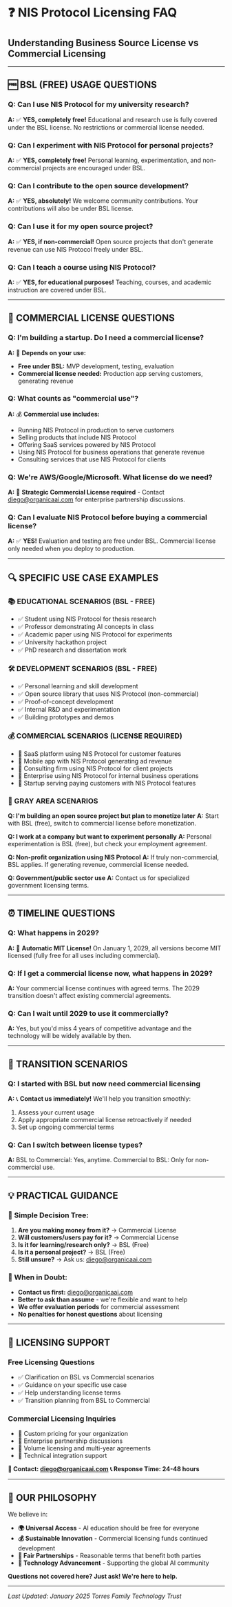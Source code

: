 # ❓ NIS Protocol Licensing FAQ

## Understanding Business Source License vs Commercial Licensing

---

## 🆓 **BSL (FREE) USAGE QUESTIONS**

### **Q: Can I use NIS Protocol for my university research?**
**A:** ✅ **YES, completely free!** Educational and research use is fully covered under the BSL license. No restrictions or commercial license needed.

### **Q: Can I experiment with NIS Protocol for personal projects?**
**A:** ✅ **YES, completely free!** Personal learning, experimentation, and non-commercial projects are encouraged under BSL.

### **Q: Can I contribute to the open source development?**
**A:** ✅ **YES, absolutely!** We welcome community contributions. Your contributions will also be under BSL license.

### **Q: Can I use it for my open source project?**
**A:** ✅ **YES, if non-commercial!** Open source projects that don't generate revenue can use NIS Protocol freely under BSL.

### **Q: Can I teach a course using NIS Protocol?**
**A:** ✅ **YES, for educational purposes!** Teaching, courses, and academic instruction are covered under BSL.

---

## 💼 **COMMERCIAL LICENSE QUESTIONS**

### **Q: I'm building a startup. Do I need a commercial license?**
**A:** 🤔 **Depends on your use:**
- **Free under BSL:** MVP development, testing, evaluation
- **Commercial license needed:** Production app serving customers, generating revenue

### **Q: What counts as "commercial use"?**
**A:** 💰 **Commercial use includes:**
- Running NIS Protocol in production to serve customers
- Selling products that include NIS Protocol
- Offering SaaS services powered by NIS Protocol  
- Using NIS Protocol for business operations that generate revenue
- Consulting services that use NIS Protocol for clients

### **Q: We're AWS/Google/Microsoft. What license do we need?**
**A:** 🏢 **Strategic Commercial License required** - Contact diego@organicaai.com for enterprise partnership discussions.

### **Q: Can I evaluate NIS Protocol before buying a commercial license?**
**A:** ✅ **YES!** Evaluation and testing are free under BSL. Commercial license only needed when you deploy to production.

---

## 🔍 **SPECIFIC USE CASE EXAMPLES**

### **📚 EDUCATIONAL SCENARIOS (BSL - FREE)**
- ✅ Student using NIS Protocol for thesis research
- ✅ Professor demonstrating AI concepts in class
- ✅ Academic paper using NIS Protocol for experiments
- ✅ University hackathon project
- ✅ PhD research and dissertation work

### **🛠️ DEVELOPMENT SCENARIOS (BSL - FREE)**
- ✅ Personal learning and skill development
- ✅ Open source library that uses NIS Protocol (non-commercial)
- ✅ Proof-of-concept development
- ✅ Internal R&D and experimentation
- ✅ Building prototypes and demos

### **💰 COMMERCIAL SCENARIOS (LICENSE REQUIRED)**
- 💼 SaaS platform using NIS Protocol for customer features
- 💼 Mobile app with NIS Protocol generating ad revenue
- 💼 Consulting firm using NIS Protocol for client projects
- 💼 Enterprise using NIS Protocol for internal business operations
- 💼 Startup serving paying customers with NIS Protocol features

### **🤔 GRAY AREA SCENARIOS**

**Q: I'm building an open source project but plan to monetize later**
**A:** Start with BSL (free), switch to commercial license before monetization.

**Q: I work at a company but want to experiment personally**
**A:** Personal experimentation is BSL (free), but check your employment agreement.

**Q: Non-profit organization using NIS Protocol**
**A:** If truly non-commercial, BSL applies. If generating revenue, commercial license needed.

**Q: Government/public sector use**
**A:** Contact us for specialized government licensing terms.

---

## ⏰ **TIMELINE QUESTIONS**

### **Q: What happens in 2029?**
**A:** 🎉 **Automatic MIT License!** On January 1, 2029, all versions become MIT licensed (fully free for all uses including commercial).

### **Q: If I get a commercial license now, what happens in 2029?**
**A:** Your commercial license continues with agreed terms. The 2029 transition doesn't affect existing commercial agreements.

### **Q: Can I wait until 2029 to use it commercially?**
**A:** Yes, but you'd miss 4 years of competitive advantage and the technology will be widely available by then.

---

## 🔄 **TRANSITION SCENARIOS**

### **Q: I started with BSL but now need commercial licensing**
**A:** 📞 **Contact us immediately!** We'll help you transition smoothly:
1. Assess your current usage
2. Apply appropriate commercial license retroactively if needed
3. Set up ongoing commercial terms

### **Q: Can I switch between license types?**
**A:** BSL to Commercial: Yes, anytime. Commercial to BSL: Only for non-commercial use.

---

## 💡 **PRACTICAL GUIDANCE**

### **🚦 Simple Decision Tree:**

1. **Are you making money from it?** → Commercial License
2. **Will customers/users pay for it?** → Commercial License  
3. **Is it for learning/research only?** → BSL (Free)
4. **Is it a personal project?** → BSL (Free)
5. **Still unsure?** → Ask us: diego@organicaai.com

### **🎯 When in Doubt:**
- **Contact us first:** diego@organicaai.com
- **Better to ask than assume** - we're flexible and want to help
- **We offer evaluation periods** for commercial assessment
- **No penalties for honest questions** about licensing

---

## 📧 **LICENSING SUPPORT**

### **Free Licensing Questions**
- ✅ Clarification on BSL vs Commercial scenarios
- ✅ Guidance on your specific use case
- ✅ Help understanding license terms
- ✅ Transition planning from BSL to Commercial

### **Commercial Licensing Inquiries**
- 💼 Custom pricing for your organization
- 💼 Enterprise partnership discussions
- 💼 Volume licensing and multi-year agreements
- 💼 Technical integration support

**📧 Contact: diego@organicaai.com**
**📞 Response Time: 24-48 hours**

---

## 🤝 **OUR PHILOSOPHY**

We believe in:
- **🌍 Universal Access** - AI education should be free for everyone
- **💰 Sustainable Innovation** - Commercial licensing funds continued development
- **🤝 Fair Partnerships** - Reasonable terms that benefit both parties
- **🚀 Technology Advancement** - Supporting the global AI community

**Questions not covered here? Just ask! We're here to help.**

---

*Last Updated: January 2025*
*Torres Family Technology Trust* 